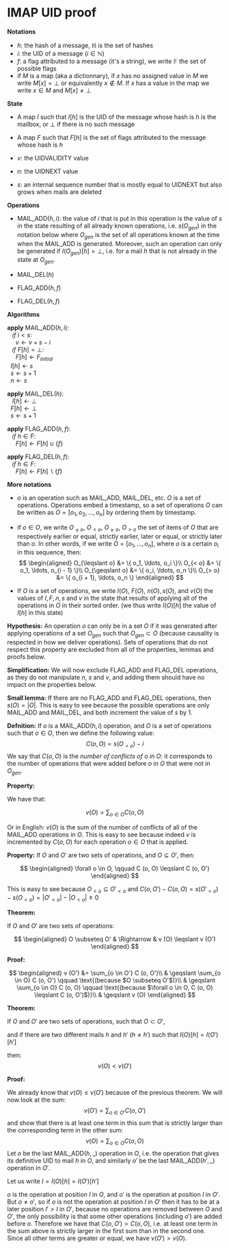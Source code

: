 # IMAP UID proof

**Notations**

- $h$: the hash of a message, $\mathbb{H}$ is the set of hashes
- $i$: the UID of a message $(i \in \mathbb{N})$
- $f$: a flag attributed to a message (it's a string), we write
  $\mathbb{F}$ the set of possible flags
- if $M$ is a map (aka a dictionnary), if $x$ has no assigned value in
  $M$ we write $M [x] = \bot$ or equivalently $x \not\in M$. If $x$ has a value
  in the map we write $x \in M$ and $M [x] \neq \bot$

**State**

- A map $I$ such that $I [h]$ is the UID of the message whose hash is
  $h$ is the mailbox, or $\bot$ if there is no such message

- A map $F$ such that $F [h]$ is the set of flags attributed to the
  message whose hash is $h$

- $v$: the UIDVALIDITY value

- $n$: the UIDNEXT value

- $s$: an internal sequence number that is mostly equal to UIDNEXT but
  also grows when mails are deleted
  
**Operations**

  - MAIL\_ADD$(h, i)$: the value of $i$ that is put in this operation is
  the value of $s$ in the state resulting of all already known operations,
  i.e. $s (O_{gen})$ in the notation below where $O_{gen}$ is
  the set of all operations known at the time when the MAIL\_ADD is generated.
  Moreover, such an operation can only be generated if $I (O_{gen}) [h]
  = \bot$, i.e. for a mail $h$ that is not already in the state at
  $O_{gen}$.

  - MAIL\_DEL$(h)$

  - FLAG\_ADD$(h, f)$

  - FLAG\_DEL$(h, f)$

**Algorithms**


**apply** MAIL\_ADD$(h, i)$:  
&nbsp;&nbsp; *if* $i < s$:  
&nbsp;&nbsp;&nbsp;&nbsp; $v \leftarrow v + s - i$  
&nbsp;&nbsp; *if* $F [h] = \bot$:  
&nbsp;&nbsp;&nbsp;&nbsp; $F [h] \leftarrow F_{initial}$  
&nbsp;&nbsp;$I [h] \leftarrow s$  
&nbsp;&nbsp;$s \leftarrow s + 1$  
&nbsp;&nbsp;$n \leftarrow s$  

**apply** MAIL\_DEL$(h)$:  
&nbsp;&nbsp; $I [h] \leftarrow \bot$  
&nbsp;&nbsp;$F [h] \leftarrow \bot$  
&nbsp;&nbsp;$s \leftarrow s + 1$

**apply** FLAG\_ADD$(h, f)$:  
&nbsp;&nbsp; *if* $h \in F$:  
&nbsp;&nbsp;&nbsp;&nbsp; $F [h] \leftarrow F [h] \cup \{ f \}$  

**apply** FLAG\_DEL$(h, f)$:  
&nbsp;&nbsp; *if* $h \in F$:  
&nbsp;&nbsp;&nbsp;&nbsp; $F [h] \leftarrow F [h] \backslash \{ f \}$  


**More notations**

- $o$ is an operation such as MAIL\_ADD, MAIL\_DEL, etc. $O$ is a set of
  operations. Operations embed a timestamp, so a set of operations $O$ can be
  written as $O = [o_1, o_2, \ldots, o_n]$ by ordering them by timestamp.

- if $o \in O$, we write $O_{\leqslant o}$, $O_{< o}$, $O_{\geqslant
  o}$, $O_{> o}$ the set of items of $O$ that are respectively earlier or
  equal, strictly earlier, later or equal, or strictly later than $o$. In
  other words, if we write $O = [o_1, \ldots, o_n]$, where $o$ is a certain
  $o_i$ in this sequence, then:
$$
\begin{aligned}
O_{\leqslant o} &=  \{ o_1, \ldots, o_i \}\\
O_{< o} &= \{ o_1, \ldots, o_{i - 1} \}\\
O_{\geqslant o} &= \{ o_i, \ldots, o_n \}\\
O_{> o} &= \{ o_{i + 1}, \ldots, o_n \}
\end{aligned}
$$

- If $O$ is a set of operations, we write $I (O)$, $F (O)$, $n (O), s
  (O)$, and $v (O)$ the values of $I, F, n, s$ and $v$ in the state that
  results of applying all of the operations in $O$ in their sorted order. (we
  thus write $I (O) [h]$ the value of $I [h]$ in this state)

**Hypothesis:** 
An operation $o$ can only be in a set $O$ if it was
generated after applying operations of a set $O_{gen}$ such that
$O_{gen} \subset O$ (because causality is respected in how we deliver
operations). Sets of operations that do not respect this property are excluded
from all of the properties, lemmas and proofs below.

**Simplification:** We will now exclude FLAG\_ADD and FLAG\_DEL
operations, as they do not manipulate $n$, $s$ and $v$, and adding them should
have no impact on the properties below.

**Small lemma:** If there are no FLAG\_ADD and FLAG\_DEL operations,
then $s (O) = | O |$. This is easy to see because the possible operations are
only MAIL\_ADD and MAIL\_DEL, and both increment the value of $s$ by 1.

**Defnition:** If $o$ is a MAIL\_ADD$(h, i)$ operation, and $O$ is a
set of operations such that $o \in O$, then we define the following value:
$$
C (o, O) = s (O_{< o}) - i
$$
We say that $C (o, O)$ is the *number of conflicts of $o$ in $O$*: it
corresponds to the number of operations that were added before $o$ in $O$ that
were not in $O_{gen}$.

**Property:**

We have that:

$$
v (O) = \sum_{o \in O} C (o, O)
$$

Or in English: $v (O)$ is the sum of the number of conflicts of all of the
MAIL\_ADD operations in $O$. This is easy to see because indeed $v$ is
incremented by $C (o, O)$ for each operation $o \in O$ that is applied.


**Property:**
  If $O$ and $O'$ are two sets of operations, and $O \subseteq O'$, then:

$$
\begin{aligned}
\forall o \in O, \qquad C (o, O) \leqslant C (o, O')
\end{aligned}
$$

This is easy to see because $O_{< o} \subseteq O'_{< o}$ and $C (o, O') - C
  (o, O) = s (O'_{< o}) - s (O_{< o}) = | O'_{< o} | - | O_{< o} | \geqslant
  0$

**Theorem:**

If $O$ and $O'$ are two sets of operations:

$$
\begin{aligned}
O \subseteq O' & \Rightarrow & v (O) \leqslant v (O')
\end{aligned}
$$

**Proof:** 

$$
\begin{aligned}
v (O') &= \sum_{o \in O'} C (o, O')\\
  & \geqslant \sum_{o \in O} C (o, O') \qquad \text{(because $O \subseteq
  O'$)}\\
  & \geqslant \sum_{o \in O} C (o, O) \qquad \text{(because $\forall o \in
  O, C (o, O) \leqslant C (o, O')$)}\\
  & \geqslant v (O)
\end{aligned}
$$

**Theorem:**

If $O$ and $O'$ are two sets of operations, such that $O \subset O'$,

and if there are two different mails $h$ and $h'$ $(h \neq h')$ such that $I
  (O) [h] = I (O') [h']$

  then:
  $$v (O) < v (O')$$

**Proof:**

We already know that $v (O) \leqslant v (O')$ because of the previous theorem.
We will now look at the sum:
$$
v (O') = \sum_{o \in O'} C (o, O')
$$
and show that there is at least one term in this sum that is strictly larger
than the corresponding term in the other sum:
$$
v (O) = \sum_{o \in O} C (o, O)
$$
Let $o$ be the last MAIL\_ADD$(h, \_)$ operation in $O$, i.e. the operation
that gives its definitive UID to mail $h$ in $O$, and similarly $o'$ be the
last MAIL\_ADD($h', \_$) operation in $O'$.

Let us write $I = I (O) [h] = I (O') [h']$

$o$ is the operation at position $I$ in $O$, and $o'$ is the operation at
position $I$ in $O'$. But $o \neq o'$, so if $o$ is not the operation at
position $I$ in $O'$ then it has to be at a later position $I' > I$ in $O'$,
because no operations are removed between $O$ and $O'$, the only possibility
is that some other operations (including $o'$) are added before $o$. Therefore
we have that $C (o, O') > C (o, O)$, i.e. at least one term in the sum above
is strictly larger in the first sum than in the second one. Since all other
terms are greater or equal, we have $v (O') > v (O)$.

